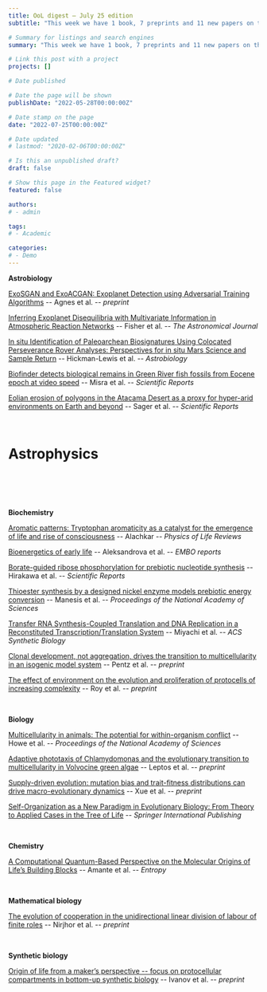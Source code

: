 ```yaml
---
title: OoL digest — July 25 edition
subtitle: "This week we have 1 book, 7 preprints and 11 new papers on the origin of life. Enjoy!"

# Summary for listings and search engines
summary: "This week we have 1 book, 7 preprints and 11 new papers on the origin of life. Enjoy!"

# Link this post with a project
projects: []

# Date published

# Date the page will be shown
publishDate: "2022-05-28T00:00:00Z"

# Date stamp on the page
date: "2022-07-25T00:00:00Z"

# Date updated
# lastmod: "2020-02-06T00:00:00Z"

# Is this an unpublished draft?
draft: false

# Show this page in the Featured widget?
featured: false

authors:
# - admin

tags:
# - Academic

categories:
# - Demo
---
```


**Astrobiology**

[ExoSGAN and ExoACGAN: Exoplanet Detection using Adversarial Training Algorithms](https://doi.org/10.48550/arXiv.2207.09665) -- Agnes et al. -- *preprint*

[Inferring Exoplanet Disequilibria with Multivariate Information in Atmospheric Reaction Networks](https://doi.org/10.3847/1538-3881/ac6594) -- Fisher et al. -- *The Astronomical Journal*

[In situ Identification of Paleoarchean Biosignatures Using Colocated Perseverance Rover Analyses: Perspectives for in situ Mars Science and Sample Return](https://doi.org/10.1089/ast.2022.0018) -- Hickman-Lewis et al. -- *Astrobiology*

[Biofinder detects biological remains in Green River fish fossils from Eocene epoch at video speed](https://doi.org/10.1038/s41598-022-14410-8) -- Misra et al. -- *Scientific Reports*

[Eolian erosion of polygons in the Atacama Desert as a proxy for hyper-arid environments on Earth and beyond](https://doi.org/10.1038/s41598-022-16404-y) -- Sager et al. -- *Scientific Reports*

<br>

# **Astrophysics**
# <br>

**Biochemistry**

[Aromatic patterns: Tryptophan aromaticity as a catalyst for the emergence of life and rise of consciousness](https://doi.org/10.1016/j.plrev.2022.07.002) -- Alachkar -- *Physics of Life Reviews*

[Bioenergetics of early life](https://doi.org/10.15252/embr.202255679) -- Aleksandrova et al. -- *EMBO reports*

[Borate-guided ribose phosphorylation for prebiotic nucleotide synthesis](https://doi.org/10.1038/s41598-022-15753-y) -- Hirakawa et al. -- *Scientific Reports*

[Thioester synthesis by a designed nickel enzyme models prebiotic energy conversion](https://doi.org/10.1073/pnas.2123022119) -- Manesis et al. -- *Proceedings of the National Academy of Sciences*

[Transfer RNA Synthesis-Coupled Translation and DNA Replication in a Reconstituted Transcription/Translation System](https://doi.org/10.1021/acssynbio.2c00163) -- Miyachi et al. -- *ACS Synthetic Biology*

[Clonal development, not aggregation, drives the transition to multicellularity in an isogenic model system](https://doi.org/10.1101/2022.07.21.500805) -- Pentz et al. -- *preprint*

[The effect of environment on the evolution and proliferation of protocells of increasing complexity](https://doi.org/10.1101/2022.07.14.499621) -- Roy et al. -- *preprint*

<br>

**Biology**

[Multicellularity in animals: The potential for within-organism conflict](https://doi.org/10.1073/pnas.2120457119) -- Howe et al. -- *Proceedings of the National Academy of Sciences*

[Adaptive phototaxis of Chlamydomonas and the evolutionary transition to multicellularity in Volvocine green algae](https://doi.org/10.48550/arXiv.2207.10405) -- Leptos et al. -- *preprint*

[Supply-driven evolution: mutation bias and trait-fitness distributions can drive macro-evolutionary dynamics](https://doi.org/10.1101/2022.07.18.500397) -- Xue et al. -- *preprint*

[Self-Organization as a New Paradigm in Evolutionary Biology: From Theory to Applied Cases in the Tree of Life](https://doi.org/10.1007/978-3-031-04783-1) -- *Springer International Publishing*

<br>

**Chemistry**

[A Computational Quantum-Based Perspective on the Molecular Origins of Life’s Building Blocks](https://doi.org/10.3390/e24081012) -- Amante et al. -- *Entropy*

<br>

**Mathematical biology**

[The evolution of cooperation in the unidirectional linear division of labour of finite roles](https://doi.org/10.1101/2022.07.17.500384) -- Nirjhor et al. -- *preprint*

<br>

**Synthetic biology**

[Origin of life from a maker’s perspective -- focus on protocellular compartments in bottom-up synthetic biology](https://doi.org/10.48550/arXiv.2207.07225) -- Ivanov et al. -- *preprint*

<br>
